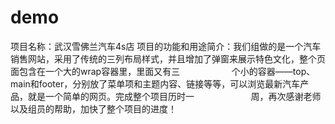 # demo
项目名称：武汉雪佛兰汽车4s店
项目的功能和用途简介：我们组做的是一个汽车销售网站，采用了传统的三列布局样式，并且增加了弹窗来展示特色文化，整个页面包含在一个大的wrap容器里，里面又有三                     个小的容器——top、main和footer，分别放了菜单项和主题内容、链接等等，可以浏览最新汽车产品，就是一个简单的网页。完成整个项目历时一                       周，再次感谢老师以及组员的帮助，加快了整个项目的进度！

